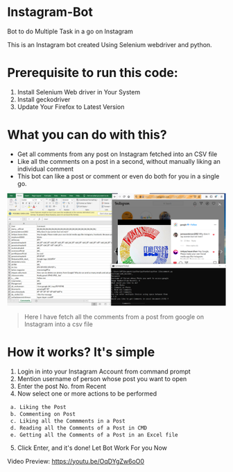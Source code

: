 # Instagram-Bot
Bot to do Multiple Task in a go on Instagram

This is an Instagram bot created Using Selenium webdriver and python.

# Prerequisite to run this code:
 1. Install Selenium Web driver in Your System
 2. Install geckodriver
 3. Update Your Firefox to Latest Version

# What you can do with this?
 - Get all comments from any post on Instagram fetched into an CSV file
 - Like all the comments on a post in a second, without manually liking an individual comment
 - This bot can like a post or comment or even do both for you in a single go.
 
![Instagram Bot work](https://github.com/Ayushmanglani/ayush-projects/blob/master/python_projects/InstaBot/Screenshot%20(136).png) 
> Here I have fetch all the comments from a post from google on Instagram into a csv file

# How it works? It's simple

 1. Login in into your Instagram Account from command prompt 
 2. Mention username of person whose post you want to open
 3. Enter the post No. from Recent
 4. Now select one or more actions to be performed
 ```
  a. Liking the Post
  b. Commenting on Post
  c. Liking all the Commments in a Post
  d. Reading all the Comments of a Post in CMD
  e. Getting all the Comments of a Post in an Excel file
 ```
 5. Click Enter, and it's done! Let Bot Work For you Now
 
 Video Preview: https://youtu.be/OqDYgZw6oO0
 
 

